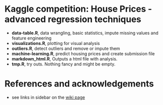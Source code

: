 # Kaggle competition: House Prices - advanced regression techniques
- **data-table.R**, data wrangling, basic statistics, impute missing values and feature engineering
- **visualizations.R**, plotting for visual analysis
- **outliers.R**, detect outliers and remove or impute them
- **machine-learning.R**, predict housing prices and create submission file
- **markdown_html.R**, Outputs a html file with analysis.
- **tmp.R**, try outs. Nothing fancy and might be empty.

# References and acknowledgements
- see links in sidebar on the [wiki page](https://github.com/BartBoerman/dataCave/wiki)
